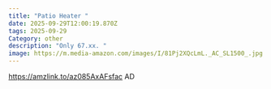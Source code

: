 ```yaml
---
title: "Patio Heater "
date: 2025-09-29T12:00:19.870Z
tags: 2025-09-29
Category: other
description: "Only 67.xx. "
image: https://m.media-amazon.com/images/I/81Pj2XQcLmL._AC_SL1500_.jpg
---
```

https://amzlink.to/az085AxAFsfac
AD
